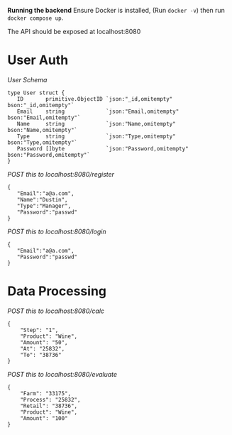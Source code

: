 **Running the backend**
 Ensure Docker is installed, (Run `docker -v`) then run `docker compose up`.

 The API should be exposed at localhost:8080

 # User Auth

 *User Schema*
 ```
type User struct {
	ID       primitive.ObjectID `json:"_id,omitempty" bson:"_id,omitempty"`
	Email    string             `json:"Email,omitempty" bson:"Email,omitempty"`
	Name     string             `json:"Name,omitempty" bson:"Name,omitempty"`
	Type     string             `json:"Type,omitempty" bson:"Type,omitempty"`
	Password []byte             `json:"Password,omitempty" bson:"Password,omitempty"`
}
 ```
 
 *POST this to localhost:8080/register*
 ```
 {
    "Email":"a@a.com",
    "Name":"Dustin",
    "Type":"Manager",
    "Password":"passwd"
}
 ```
 
 *POST this to localhost:8080/login*
 ```
 {
    "Email":"a@a.com",
    "Password":"passwd"
}
 ```
 
# Data Processing

 *POST this to localhost:8080/calc*
 ```
 {
     "Step": "1",
     "Product": "Wine", 
     "Amount": "50", 
     "At": "25832", 
     "To": "38736"
 }
 ```

  *POST this to localhost:8080/evaluate*
 ```
 {
     "Farm": "33175", 
     "Process": "25832", 
     "Retail": "38736", 
     "Product": "Wine", 
     "Amount": "100"
 }
 ```